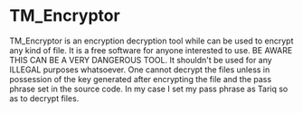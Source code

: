 # TM_Encryptor
TM_Encryptor is an encryption decryption tool while can be used to encrypt any kind of file. It is a free software for anyone interested to use. BE AWARE THIS CAN BE A VERY DANGEROUS TOOL. It shouldn't be used for  any ILLEGAL purposes whatsoever.
One cannot decrypt the files unless in possession of the key generated after encrypting the file and the pass phrase set in the source code. In my case I set my pass phrase as Tariq so as to decrypt files.
